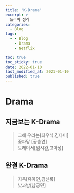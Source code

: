 ```yaml
---
title: 'K-Drama'
excerpt: >-
  드라마 정리
categories:
  - Blog
tags:
  - - Blog
    - Drama
    - Netflix

toc: true
toc_sticky: true
date: 2022-01-10
last_modified_at: 2021-01-10
published: true
---
```

# Drama

## 지금보는 K-Drama  
>그해 우리는[최우식,김다미]  
꽃파당 [공승연]  
트레이서[임시완,고아성]  


## 완결 K-Drama
> 지옥[유아인,김신록]  
낮과밤[남궁민]





    

